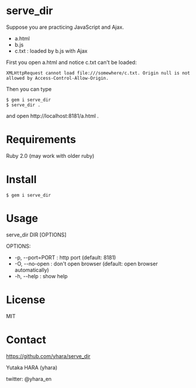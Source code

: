 serve_dir
=========

Suppose you are practicing JavaScript and Ajax.

* a.html
* b.js
* c.txt : loaded by b.js with Ajax

First you open a.html and notice c.txt can't be loaded:

    XMLHttpRequest cannot load file:///somewhere/c.txt. Origin null is not allowed by Access-Control-Allow-Origin.

Then you can type

    $ gem i serve_dir
    $ serve_dir .

and open http://localhost:8181/a.html .

Requirements
============

Ruby 2.0 (may work with older ruby)

Install
=======

    $ gem i serve_dir

Usage
=====

serve_dir DIR [OPTIONS]

OPTIONS:

* -p, --port=PORT : http port (default: 8181)
* -O, --no-open : don't open browser (default: open browser automatically)
* -h, --help : show help

License
=======

MIT

Contact
=======

https://github.com/yhara/serve_dir

Yutaka HARA (yhara)

twitter: @yhara_en
